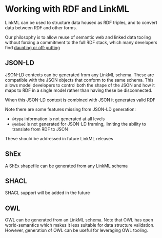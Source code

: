# Working with RDF and LinkML

LinkML can be used to structure data housed as RDF triples, and to convert data between RDF and other forms.

Our philosophy is to allow reuse of semantic web and linked data tooling without forcing a commitment to the full RDF stack, which many developers find [daunting or off-putting](https://us2ts.org/2019/posts/program-session-x.html)

## JSON-LD

JSON-LD contexts can be generated from any LinkML schema. These are
compatible with the JSON objects that conform to the same schema. This
allows model developers to control both the shape of the JSON and how
it maps to RDF in a single model rather than having these be
disconnected.

When this JSON-LD context is combined with JSON it generates valid RDF

Note there are some features missing from JSON-LD generation:

 * `@type` information is not generated at all levels
 * `@embed` is not generated for JSON-LD framing, limiting the ability to translate from RDF to JSON

These should be addressed in future LinkML releases

## ShEx

A ShEx shapefile can be generated from any LinkML schema

## SHACL

SHACL support will be added in the future

## OWL

OWL can be generated from an LinkML schema. Note that OWL has open
world-semantics which makes it less suitable for data structure
validation. However, generation of OWL can be useful for leveraging OWL tooling.
